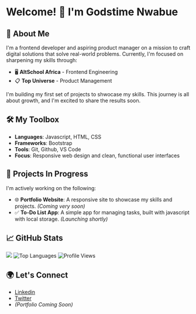 # Welcome! 👋 I'm Godstime Nwabue


## 🌟 About Me
I'm a frontend developer and aspiring product manager on a mission to craft digital solutions that solve real-world problems. Currently, I'm focused on sharpening my skills through:

- 🖥️ **AltSchool Africa** - Frontend Engineering
- 📋 **Top Universe** - Product Management

I'm building my first set of projects to shwocase my skills. This journey is all about growth, and I'm excited to share the results soon.


##  🛠️ My Toolbox
- **Languages**: Javascript, HTML, CSS
- **Frameworks**: Bootstrap
- **Tools**: Git, Github, VS Code
- **Focus**: Responsive web design and clean, functional user interfaces


## 🚧 Projects In Progress
I'm actively working on the following:
- 🌐 **Portfolio Website**: A responsive site to showcase my skills and projects. *(Coming very soon)*
-  ✅ **To-Do List App**: A simple app for managing tasks, built with javascript with local storage. *(Launching shortly)*


## 📈 GitHub Stats
![](https://github-readme-stats.vercel.app/api?username=GodstimeNwabue&show_icons=true&theme=radical)
![Top Languages](https://github-readme-stats.vercel.app/api/top-langs/?username=GodstimeNwabue&layout=compact&theme=radical)
![Profile Views](https://komarev.com/ghpvc/?username=GodstimeNwabue&color=brightgreen)


## 🌍 Let's Connect
- [Linkedin](https://www.linkedin.com/in/godstime-nwabue)
- [Twitter](https://x.com/godstime_nwabue)
- *(Portfolio Coming Soon)*